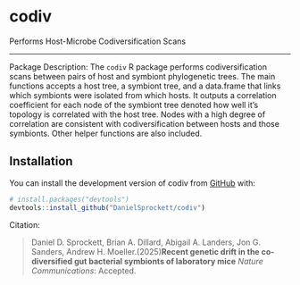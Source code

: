 
<!-- README.md is generated from README.Rmd. Please edit that file -->

# codiv

Performs Host-Microbe Codiversification Scans

<!-- badges: start -->
<!-- badges: end -->

------------------------------------------------------------------------

Package Description: The `codiv` R package performs codiversification
scans between pairs of host and symbiont phylogenetic trees. The main
functions accepts a host tree, a symbiont tree, and a data.frame that
links which symbionts were isolated from which hosts. It outputs a
correlation coefficient for each node of the symbiont tree denoted how
well it’s topology is correlated with the host tree. Nodes with a high
degree of correlation are consistent with codiversification between
hosts and those symbionts. Other helper functions are also included.

## Installation

You can install the development version of codiv from
[GitHub](https://github.com/) with:

``` r
# install.packages("devtools")
devtools::install_github("DanielSprockett/codiv")
```

Citation:

> Daniel D. Sprockett, Brian A. Dillard, Abigail A. Landers, Jon G.
> Sanders, Andrew H. Moeller.(2025)**Recent genetic drift in the
> co-diversified gut bacterial symbionts of laboratory mice** *Nature
> Communications*: Accepted.
